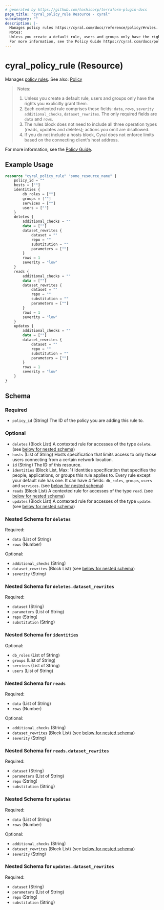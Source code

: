 ```yaml
---
# generated by https://github.com/hashicorp/terraform-plugin-docs
page_title: "cyral_policy_rule Resource - cyral"
subcategory: ""
description: |-
  Manages policy rules https://cyral.com/docs/reference/policy/#rules. See also: Policy ./policy.md
  Notes:
  Unless you create a default rule, users and groups only have the rights you explicitly grant them.Each contexted rule comprises these fields: data, rows, severity additional_checks, dataset_rewrites. The only required fields are data and rows.The rules block does not need to include all three operation types (reads, updates and deletes); actions you omit are disallowed.If you do not include a hosts block, Cyral does not enforce limits based on the connecting client's host address.
  For more information, see the Policy Guide https://cyral.com/docs/policy#the-rules-block-of-a-policy.
---
```


# cyral_policy_rule (Resource)

Manages [policy rules](https://cyral.com/docs/reference/policy/#rules). See also: [Policy](./policy.md)

> Notes:
>
> 1. Unless you create a default rule, users and groups only have the rights you explicitly grant them.
> 2. Each contexted rule comprises these fields: `data`, `rows`, `severity` `additional_checks`, `dataset_rewrites`. The only required fields are `data` and `rows`.
> 3. The rules block does not need to include all three operation types (reads, updates and deletes); actions you omit are disallowed.
> 4. If you do not include a hosts block, Cyral does not enforce limits based on the connecting client's host address.

For more information, see the [Policy Guide](https://cyral.com/docs/policy#the-rules-block-of-a-policy).

## Example Usage

```terraform
resource "cyral_policy_rule" "some_resource_name" {
    policy_id = ""
    hosts = [""]
    identities {
        db_roles = [""]
        groups = [""]
        services = [""]
        users = [""]
    }
    deletes {
        additional_checks = ""
        data = [""]
        dataset_rewrites {
            dataset = ""
            repo = ""
            substitution = ""
            parameters = [""]
        }
        rows = 1
        severity = "low"
    }
    reads {
        additional_checks = ""
        data = [""]
        dataset_rewrites {
            dataset = ""
            repo = ""
            substitution = ""
            parameters = [""]
        }
        rows = 1
        severity = "low"
    }
    updates {
        additional_checks = ""
        data = [""]
        dataset_rewrites {
            dataset = ""
            repo = ""
            substitution = ""
            parameters = [""]
        }
        rows = 1
        severity = "low"
    }
}
```

<!-- schema generated by tfplugindocs -->
## Schema

### Required

- `policy_id` (String) The ID of the policy you are adding this rule to.

### Optional

- `deletes` (Block List) A contexted rule for accesses of the type `delete`. (see [below for nested schema](#nestedblock--deletes))
- `hosts` (List of String) Hosts specification that limits access to only those users connecting from a certain network location.
- `id` (String) The ID of this resource.
- `identities` (Block List, Max: 1) Identities specification that specifies the people, applications, or groups this rule applies to. Every rule except your default rule has one. It can have 4 fields: `db_roles`, `groups`, `users` and `services`. (see [below for nested schema](#nestedblock--identities))
- `reads` (Block List) A contexted rule for accesses of the type `read`. (see [below for nested schema](#nestedblock--reads))
- `updates` (Block List) A contexted rule for accesses of the type `update`. (see [below for nested schema](#nestedblock--updates))

<a id="nestedblock--deletes"></a>
### Nested Schema for `deletes`

Required:

- `data` (List of String)
- `rows` (Number)

Optional:

- `additional_checks` (String)
- `dataset_rewrites` (Block List) (see [below for nested schema](#nestedblock--deletes--dataset_rewrites))
- `severity` (String)

<a id="nestedblock--deletes--dataset_rewrites"></a>
### Nested Schema for `deletes.dataset_rewrites`

Required:

- `dataset` (String)
- `parameters` (List of String)
- `repo` (String)
- `substitution` (String)



<a id="nestedblock--identities"></a>
### Nested Schema for `identities`

Optional:

- `db_roles` (List of String)
- `groups` (List of String)
- `services` (List of String)
- `users` (List of String)


<a id="nestedblock--reads"></a>
### Nested Schema for `reads`

Required:

- `data` (List of String)
- `rows` (Number)

Optional:

- `additional_checks` (String)
- `dataset_rewrites` (Block List) (see [below for nested schema](#nestedblock--reads--dataset_rewrites))
- `severity` (String)

<a id="nestedblock--reads--dataset_rewrites"></a>
### Nested Schema for `reads.dataset_rewrites`

Required:

- `dataset` (String)
- `parameters` (List of String)
- `repo` (String)
- `substitution` (String)



<a id="nestedblock--updates"></a>
### Nested Schema for `updates`

Required:

- `data` (List of String)
- `rows` (Number)

Optional:

- `additional_checks` (String)
- `dataset_rewrites` (Block List) (see [below for nested schema](#nestedblock--updates--dataset_rewrites))
- `severity` (String)

<a id="nestedblock--updates--dataset_rewrites"></a>
### Nested Schema for `updates.dataset_rewrites`

Required:

- `dataset` (String)
- `parameters` (List of String)
- `repo` (String)
- `substitution` (String)


